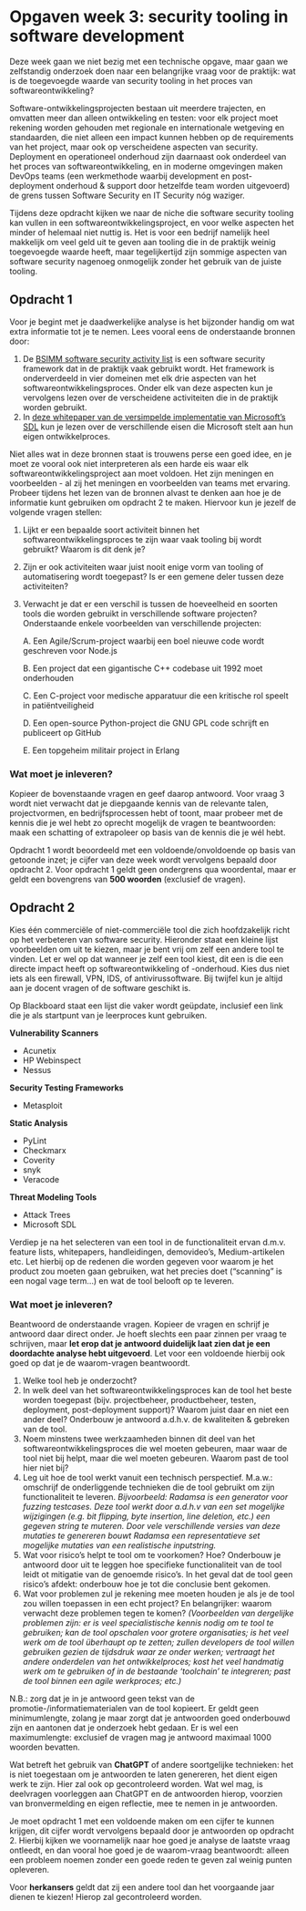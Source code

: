 # Opgaven week 3: security tooling in software development

Deze week gaan we niet bezig met een technische opgave, maar gaan we zelfstandig onderzoek doen naar een belangrijke vraag voor de praktijk: wat is de toegevoegde waarde van security tooling in het proces van softwareontwikkeling? 

Software-ontwikkelingsprojecten bestaan uit meerdere trajecten, en omvatten meer dan alleen ontwikkeling en testen: voor elk project moet rekening worden gehouden met regionale en internationale wetgeving en standaarden, die niet alleen een impact kunnen hebben op de requirements van het project, maar ook op verscheidene aspecten van security. Deployment en operationeel onderhoud zijn daarnaast ook onderdeel van het proces van softwareontwikkeling, en in moderne omgevingen maken DevOps teams (een werkmethode waarbij development en post-deployment onderhoud & support door hetzelfde team worden uitgevoerd) de grens tussen Software Security en IT Security nóg waziger. 

Tijdens deze opdracht kijken we naar de niche die software security tooling kan vullen in een softwareontwikkelingsproject, en voor welke aspecten het minder of helemaal niet nuttig is. Het is voor een bedrijf namelijk heel makkelijk om veel geld uit te geven aan tooling die in de praktijk weinig toegevoegde waarde heeft, maar tegelijkertijd zijn sommige aspecten van software security nagenoeg onmogelijk zonder het gebruik van de juiste tooling. 

## Opdracht 1 
Voor je begint met je daadwerkelijke analyse is het bijzonder handig om wat extra informatie tot je te nemen. Lees vooral eens de onderstaande bronnen door:

1. De [BSIMM software security activity list](https://www.bsimm.com/framework/) is een software security framework dat in de praktijk vaak gebruikt wordt. Het framework is onderverdeeld in vier domeinen met elk drie aspecten van het softwareontwikkelingsproces. Onder elk van deze aspecten kun je vervolgens lezen over de verscheidene activiteiten die in de praktijk worden gebruikt. 
2. In [deze whitepaper van de versimpelde implementatie van Microsoft’s SDL](https://www.microsoft.com/en-us/download/details.aspx?id=12379) kun je lezen over de verschillende eisen die Microsoft stelt aan hun eigen ontwikkelproces. 

Niet alles wat in deze bronnen staat is trouwens perse een goed idee, en je moet ze vooral ook niet interpreteren als een harde eis waar elk softwareontwikkelingsproject aan moet voldoen. Het zijn meningen en voorbeelden - al zij het meningen en voorbeelden van teams met ervaring. Probeer tijdens het lezen van de bronnen alvast te denken aan hoe je de informatie kunt gebruiken om opdracht 2 te maken. Hiervoor kun je jezelf de volgende vragen stellen:

1. Lijkt er een bepaalde soort activiteit binnen het softwareontwikkelingsproces te zijn waar vaak tooling bij wordt gebruikt? Waarom is dit denk je? 
2. Zijn er ook activiteiten waar juist nooit enige vorm van tooling of automatisering wordt toegepast? Is er een gemene deler tussen deze activiteiten? 
3. Verwacht je dat er een verschil is tussen de hoeveelheid en soorten tools die worden gebruikt in verschillende software projecten? Onderstaande enkele voorbeelden van verschillende projecten:

    A. Een Agile/Scrum-project waarbij een boel nieuwe code wordt geschreven voor Node.js

    B. Een project dat een gigantische C++ codebase uit 1992 moet onderhouden

    C. Een C-project voor medische apparatuur die een kritische rol speelt in patiëntveiligheid

    D. Een open-source Python-project die GNU GPL code schrijft en publiceert op GitHub

    E. Een topgeheim militair project in Erlang

### Wat moet je inleveren? 
Kopieer de bovenstaande vragen en geef daarop antwoord. Voor vraag 3 wordt niet verwacht dat je diepgaande kennis van de relevante talen, projectvormen, en bedrijfsprocessen hebt of toont, maar probeer met de kennis die je wel hebt zo oprecht mogelijk de vragen te beantwoorden: maak een schatting of extrapoleer op basis van de kennis die je wél hebt. 

Opdracht 1 wordt beoordeeld met een voldoende/onvoldoende op basis van getoonde inzet; je cijfer van deze week wordt vervolgens bepaald door opdracht 2. Voor opdracht 1 geldt geen ondergrens qua woordental, maar er geldt een bovengrens van **500 woorden** (exclusief de vragen). 

## Opdracht 2 
Kies één commerciële of niet-commerciële tool die zich hoofdzakelijk richt op het verbeteren van software security. Hieronder staat een kleine lijst voorbeelden om uit te kiezen, maar je bent vrij om zelf een andere tool te vinden. Let er wel op dat wanneer je zelf een tool kiest, dit een is die een directe impact heeft op softwareontwikkeling of -onderhoud. Kies dus niet iets als een firewall, VPN, IDS, of antivirussoftware. Bij twijfel kun je altijd aan je docent vragen of de software geschikt is.

Op Blackboard staat een lijst die vaker wordt geüpdate, inclusief een link die je als startpunt van je leerproces kunt gebruiken.

**Vulnerability Scanners**

 * Acunetix
 * HP Webinspect
 * Nessus

**Security Testing Frameworks**

 * Metasploit

**Static Analysis**

 * PyLint
 * Checkmarx
 * Coverity 
 * snyk
 * Veracode

**Threat Modeling Tools**

 * Attack Trees
 * Microsoft SDL

Verdiep je na het selecteren van een tool in de functionaliteit ervan d.m.v. feature lists, whitepapers, handleidingen, demovideo’s, Medium-artikelen etc. Let hierbij op de redenen die worden gegeven voor waarom je het product zou moeten gaan gebruiken, wat het precies doet (“scanning” is een nogal vage term...) en wat de tool belooft op te leveren. 
 
### Wat moet je inleveren?
Beantwoord de onderstaande vragen. Kopieer de vragen en schrijf je antwoord daar direct onder. Je hoeft slechts een paar zinnen per vraag te schrijven, maar **let erop dat je antwoord duidelijk laat zien dat je een doordachte analyse hebt uitgevoerd**. Let voor een voldoende hierbij ook goed op dat je de waarom-vragen beantwoordt.

1. Welke tool heb je onderzocht? 
2. In welk deel van het softwareontwikkelingsproces kan de tool het beste worden toegepast (bijv. projectbeheer, productbeheer, testen, deployment, post-deployment support)? Waarom juist daar en niet een ander deel? Onderbouw je antwoord a.d.h.v. de kwaliteiten & gebreken van de tool.
3. Noem minstens twee werkzaamheden binnen dit deel van het softwareontwikkelingsproces die wel moeten gebeuren, maar waar de tool niet bij helpt, maar die wel moeten gebeuren. Waarom past de tool hier niet bij? 
4. Leg uit hoe de tool werkt vanuit een technisch perspectief. M.a.w.: omschrijf de onderliggende technieken die de tool gebruikt om zijn functionaliteit te leveren. *Bijvoorbeeld: Radamsa is een generator voor fuzzing testcases. Deze tool werkt door a.d.h.v van een set mogelijke wijzigingen (e.g. bit flipping, byte insertion, line deletion, etc.) een gegeven string te muteren. Door vele verschillende versies van deze mutaties te genereren bouwt Radamsa een representatieve set mogelijke mutaties van een realistische inputstring.*
5. Wat voor risico’s helpt te tool om te voorkomen? Hoe? Onderbouw je antwoord door uit te leggen hoe specifieke functionaliteit van de tool leidt ot mitigatie van de genoemde risico’s. In het geval dat de tool geen risico’s afdekt: onderbouw hoe je tot die conclusie bent gekomen.
6. Wat voor problemen zul je rekening mee moeten houden je als je de tool zou willen toepassen in een echt project? En belangrijker: waarom verwacht deze problemen tegen te komen? *(Voorbeelden van dergelijke problemen zijn: er is veel specialistische kennis nodig om te tool te gebruiken; kan de tool opschalen voor grotere organisaties; is het veel werk om de tool überhaupt op te zetten; zullen developers de tool willen gebruiken gezien de tijdsdruk waar ze onder werken; vertraagt het andere onderdelen van het ontwikkelproces; kost het veel handmatig werk om te gebruiken of in de bestaande ‘toolchain’ te integreren; past de tool binnen een agile werkproces; etc.)*

N.B.: zorg dat je in je antwoord geen tekst van de promotie-/informatiematerialen van de tool kopieert. Er geldt geen minimumlengte, zolang je maar zorgt dat je antwoorden goed onderbouwd zijn en aantonen dat je onderzoek hebt gedaan. Er is wel een maximumlengte: exclusief de vragen mag je antwoord maximaal 1000 woorden bevatten.

Wat betreft het gebruik van **ChatGPT** of andere soortgelijke technieken: het is niet toegestaan om je antwoorden te laten genereren, het dient eigen werk te zijn. Hier zal ook op gecontroleerd worden. Wat wel mag, is deelvragen voorleggen aan ChatGPT en de antwoorden hierop, voorzien van bronvermelding en eigen reflectie, mee te nemen in je antwoorden.

Je moet opdracht 1 met een voldoende maken om een cijfer te kunnen krijgen, dit cijfer wordt vervolgens bepaald door je antwoorden op opdracht 2. Hierbij kijken we voornamelijk naar hoe goed je analyse de laatste vraag ontleedt, en dan vooral hoe goed je de waarom-vraag beantwoordt: alleen een probleem noemen zonder een goede reden te geven zal weinig punten opleveren. 

Voor **herkansers** geldt dat zij een andere tool dan het voorgaande jaar dienen te kiezen! Hierop zal gecontroleerd worden.